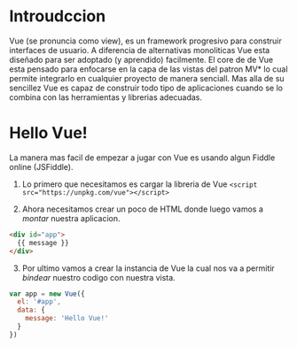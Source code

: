 # Introudccion

Vue (se pronuncia como view), es un framework progresivo para construir interfaces de usuario. A diferencia de alternativas monoliticas Vue esta diseñado para ser adoptado (y aprendido) facilmente.
El core de de Vue esta pensado para enfocarse en la capa de las vistas del patron MV* lo cual permite integrarlo en cualquier proyecto de manera senciall.
Mas alla de su sencillez Vue es capaz de construir todo tipo de aplicaciones cuando se lo combina con
las herramientas y librerias adecuadas.

# Hello Vue!

La manera mas facil de empezar a jugar con Vue es usando algun Fiddle online (JSFiddle).

1. Lo primero que necesitamos es cargar la libreria de Vue
  `<script src="https://unpkg.com/vue"></script>`

2. Ahora necesitamos crear un poco de HTML donde luego vamos a *montar* nuestra aplicacion.
  ```html
  <div id="app">
    {{ message }}
  </div>
  ```

3. Por ultimo vamos a crear la instancia de Vue la cual nos va a permitir *bindear* nuestro codigo con nuestra vista.

  ```javascript
  var app = new Vue({
    el: '#app',
    data: {
      message: 'Hello Vue!'
    }
  })
